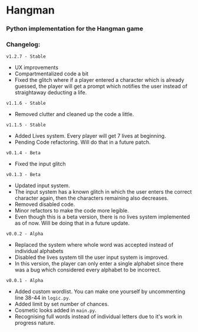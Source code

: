 # Hangman

### Python implementation for the Hangman game

### Changelog:

`v1.2.7 - Stable`

- UX improvements
- Compartmentalized code a bit
- Fixed the glitch where if a player entered a character which is already guessed, the player will get a prompt which
  notifies the user instead of straightaway deducting a life.

`v1.1.6 - Stable`

- Removed clutter and cleaned up the code a little.

`v1.1.5 - Stable`

- Added Lives system. Every player will get 7 lives at beginning.
- Pending Code refactoring. Will do that in a future patch.

`v0.1.4 - Beta`

- Fixed the input glitch

`v0.1.3 - Beta`

- Updated input system.
- The input system has a known glitch in which the user enters the correct character again, then the characters
  remaining also decreases.
- Removed disabled code.
- Minor refactors to make the code more legible.
- Even though this is a beta version, there is no lives system implemented as of now. Will be doing that in a future
  update.

`v0.0.2 - Alpha`

- Replaced the system where whole word was accepted instead of individual alphabets
- Disabled the lives system till the user input system is improved.
- In this version, the player can only enter a single alphabet since there was a bug which considered every alphabet to
  be incorrect.

`v0.0.1 - Alpha`

- Added custom wordlist. You can make one yourself by uncommenting line 38-44 in `logic.py`.
- Added limit by set number of chances.
- Cosmetic looks added in `main.py`.
- Recognising full words instead of individual letters due to it's work in progress nature. 